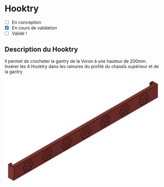 # Hooktry

* [ ] En conception
* [X] En cours de validation
* [ ] Validé !

## Description du Hooktry
Il permet de crocheter la gantry de la Voron à une hauteur de 200mm. 
Insérer les 4 Hooktry dans les rainures du profilé du chassîs supérieur et de la gantry

![Vue arrière](https://github.com/Itzo1978/Voron-2.4/blob/main/VoronMods/Hooktry/Images/hooktry.png)

